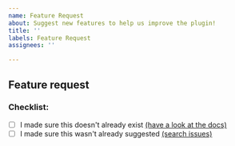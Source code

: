 ```yaml
---
name: Feature Request
about: Suggest new features to help us improve the plugin!
title: ''
labels: Feature Request
assignees: ''

---
```


<!-- Please follow this template if you suggest a new feature -->

## Feature request

<!--Provide a detailed description of your suggestion-->

### Checklist:
<!-- Check these things before posting the request! This will save us time which means more features for you! (put an "X" between the brackets): -->
- [ ] I made sure this doesn't already exist [(have a look at the docs)](https://betonquest.github.io/BetonQuest/)
- [ ] I made sure this wasn't already suggested [(search issues)](https://github.com/BetonQuest/BetonQuest/issues)
